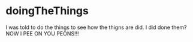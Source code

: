 # doingTheThings
I was told to do the things to see how the thigns are did. I did done them?
NOW I PEE ON YOU PEONS!!!
